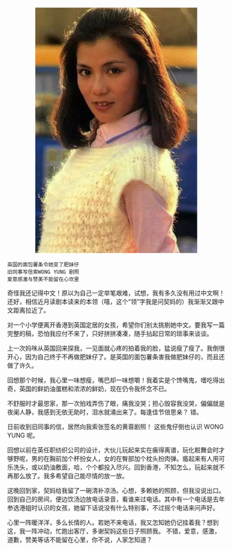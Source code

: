  <center>

![翁美玲](../../img/article/bu_zai_zuo_fei_zai_mei.jpg)

 </center>
 
    英国的面包薯条令她变了肥妹仔
    旧同事写信索WONG YUNG 剧照
    爱意感激与赞美不能留在心坎里

奇怪我还记得中文！原以为自己一定举笔艰难，试想，我有多久没有用过中文啊！还好，相信近月读剧本读来的本领（嘻，这个“领”字我是问契妈的）我渐渐又跟中文距离拉近了。

对一个小学便离开香港到英国定居的女孩，希望你们别太挑剔她中文。要我写一篇完整的稿，恐怕我应付不来了，只好拼拼凑凑，随手拈起日常的琐事来谈谈。

上一次妈咪从英国回来探我，一见面就心疼的拍着我的脸，猛说瘦了瘦了。我倒很开心，因为自己终于不再做肥妹仔了。是英国的面包薯条害我做肥妹仔的，而且还做了许久。

回想那个时候，我心里一味想瘦，嘴巴却一味想嚼！我着实是个馋嘴鬼，嗜吃得出奇，英国的鲜奶油蛋糕和浓浓的鲜奶，现在仍令我怀念不已。

不舒服时才最思家，那一次拍戏弄伤了眼，痛我没哭；担心毁容我没哭，偏偏就是夜阑人静，我感到无依无助时，泪水就涌出来了。每逢佳节倍思亲？ 错。

日前收到旧同事的信，居然向我索张签名的黄蓉剧照！ 这些鬼仔倒也认识 WONG YUNG 呢。

回想以前在英任职纺织公司的设计，大伙儿玩起来实在瘨得离谱，玩化粧舞会时才够野呢，男的在胸前加个杯扮女人，女的在臀部加个枕头扮肉弹。痻起来有人用可乐洗头，或以奶油敷面，哈，个个都投入尽兴。回到香港，不知怎么，玩起来就不再那么放了。我多希望自己能尽情的放一放。

这晚回到家，契妈给我留了一碗清补凉汤。心想，多赖她的照顾，但我没说出口。回到自己的房间，便边饮汤边放电话录音，看谁来过电话。其中有一个电话是去年参选港姐时认识的女孩，她留下话说没有什么特别事，不过摇个电话来问声好。

心里一阵暖洋洋，多么长情的人。若她不来电话，我又怎知她仍记挂着我？想到这，我一阵冲动，忙跑出客厅，多谢契妈这些日子照顾我。 不错，爱意，感激，道歉，赞美等话不能留在心里，你不说，人家怎知道？